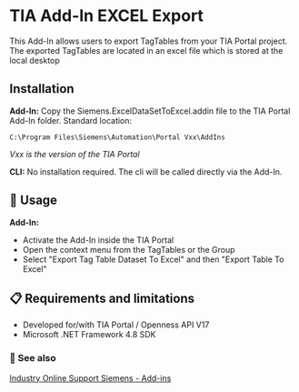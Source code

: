 # TIA Add-In EXCEL Export
This Add-In  allows users to export TagTables from your TIA Portal project. The exported TagTables are located in an excel file which is stored at the local desktop 

## Installation
**Add-In:**
Copy the Siemens.ExcelDataSetToExcel.addin file to the TIA Portal Add-In folder. 
Standard location: 
```
C:\Program Files\Siemens\Automation\Portal Vxx\AddIns
```
*Vxx is the version of the TIA Portal*

**CLI:**
No installation required. The cli will be called directly via the Add-In.

## 🚩 Usage
**Add-In:**
* Activate the Add-In inside the TIA Portal
* Open the context menu from the TagTables or the Group
* Select "Export Tag Table Dataset To Excel" and then "Export Table To Excel"

## 📋 Requirements and limitations
* Developed for/with TIA Portal / Openness API V17
* Microsoft .NET Framework 4.8 SDK

### 📙 See also
[Industry Online Support Siemens - Add-ins](https://siemens.com/tia-add-ins)

